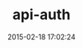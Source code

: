 ---
layout: post
title:  "api-auth"
repo:   "mgomes/api_auth"
date:   2015-02-18 17:02:24
gemurl: https://github.com/mgomes/api_auth
---